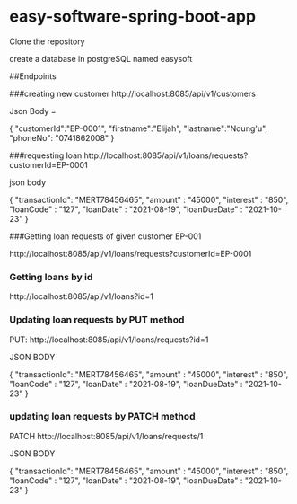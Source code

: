 # easy-software-spring-boot-app

Clone the repository

create a database in postgreSQL named easysoft

##Endpoints

###creating new customer
http://localhost:8085/api/v1/customers

Json Body =  

{
"customerId":"EP-0001",
"firstname":"Elijah",
"lastname":"Ndung'u",
"phoneNo": "0741862008"
}

###requesting loan
http://localhost:8085/api/v1/loans/requests?customerId=EP-0001

json body

{
"transactionId": "MERT78456465",
"amount" : "45000",
"interest" : "850",
"loanCode" : "127",
"loanDate" : "2021-08-19",
"loanDueDate" : "2021-10-23"
}

###Getting loan requests of given customer EP-001

http://localhost:8085/api/v1/loans/requests?customerId=EP-0001

### Getting loans by id

http://localhost:8085/api/v1/loans?id=1

### Updating loan requests by PUT method

PUT: http://localhost:8085/api/v1/loans/requests?id=1

JSON BODY

{
"transactionId": "MERT78456465",
"amount" : "45000",
"interest" : "850",
"loanCode" : "127",
"loanDate" : "2021-08-19",
"loanDueDate" : "2021-10-23"
}

### updating loan requests by PATCH method

PATCH  http://localhost:8085/api/v1/loans/requests/1

JSON BODY

{
"transactionId": "MERT78456465",
"amount" : "45000",
"interest" : "850",
"loanCode" : "127",
"loanDate" : "2021-08-19",
"loanDueDate" : "2021-10-23"
}